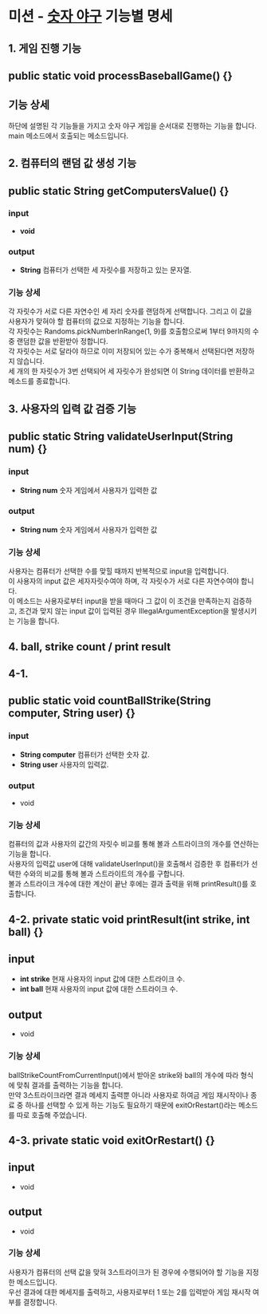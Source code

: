 # 미션 - [숫자 야구](https://marked-duck-24a.notion.site/f9b3106eeffe488786e3331d12aa2d15?v=61e814e6ba1a48288251dc0e2ac72ce6) 기능별 명세

## 1. 게임 진행 기능

## public static void processBaseballGame() {}

## 기능 상세
하단에 설명된 각 기능들을 가지고 숫자 야구 게임을 순서대로 진행하는 기능을 합니다. main 메소드에서 호출되는 메소드입니다.

## 2. 컴퓨터의 랜덤 값 생성 기능
## public static String getComputersValue() {}

### input
- **void**

### output
- **String** 컴퓨터가 선택한 세 자릿수를 저장하고 있는 문자열.

### 기능 상세
각 자릿수가 서로 다른 자연수인 세 자리 숫자를 랜덤하게 선택합니다. 그리고 이 값을 사용자가 맞혀야 할 컴퓨터의 값으로 지정하는 기능을 합니다.</br>
각 자릿수는 Randoms.pickNumberInRange(1, 9)를 호출함으로써 1부터 9까지의 수 중 랜덤한 값을 반환받아 정합니다.</br>
각 자릿수는 서로 달라야 하므로 이미 저장되어 있는 수가 중복해서 선택된다면 저장하지 않습니다.</br>
세 개의 한 자릿수가 3번 선택되어 세 자릿수가 완성되면 이 String 데이터를 반환하고 메소드를 종료합니다.

## 3. 사용자의 입력 값 검증 기능
## public static String validateUserInput(String num) {}

### input
- **String num**
    숫자 게임에서 사용자가 입력한 값

### output
- **String num**
  숫자 게임에서 사용자가 입력한 값

### 기능 상세
사용자는 컴퓨터가 선택한 수를 맞힐 때까지 반복적으로 input을 입력합니다.</br>
이 사용자의 input 값은 세자자릿수여야 하며, 각 자릿수가 서로 다른 자연수여야 합니다.</br>
이 메소드는 사용자로부터 input을 받을 때마다 그 값이 이 조건을 만족하는지 검증하고, 조건과 맞지 않는 input 값이 입력된 경우 IllegalArgumentException을 발생시키는 기능을 합니다.


## 4. ball, strike count / print result

## 4-1. 
## public static void countBallStrike(String computer, String user) {}

### input
- **String computer**
    컴퓨터가 선택한 숫자 값.
- **String user**
    사용자의 입력값.

### output
- void

### 기능 상세
컴퓨터의 값과 사용자의 값간의 자릿수 비교를 통해 볼과 스트라이크의 개수를 연산하는 기능을 합니다.</br>
사용자의 입력값 user에 대해 validateUserInput()을 호출해서 검증한 후 컴퓨터가 선택한 수와의 비교를 통해 볼과 스트라이트의 개수를 구합니다.</br>
볼과 스트라이크 개수에 대한 계산이 끝난 후에는 결과 출력을 위해 printResult()를 호출합니다.

## 4-2. private static void printResult(int strike, int ball) {}

## input
- **int strike**
    현재 사용자의 input 값에 대한 스트라이크 수.
- **int ball**
    현재 사용자의 input 값에 대한 스트라이크 수.

## output
- void

### 기능 상세
ballStrikeCountFromCurrentInput()에서 받아온 strike와 ball의 개수에 따라 형식에 맞춰 결과를 출력하는 기능을 합니다.</br>
만약 3스트라이크라면 결과 메세지 출력뿐 아니라 사용자로 하여금 게임 재시작이나 종료 중 하나를 선택할 수 있게 하는 기능도 필요하기 때문에 exitOrRestart()라는 메소드를 따로 호출해 주었습니다.</br>

## 4-3. private static void exitOrRestart() {}

## input
- void
## output
- void

### 기능 상세
사용자가 컴퓨터의 선택 값을 맞혀 3스트라이크가 된 경우에 수행되어야 할 기능을 지정한 메소드입니다.</br>
우선 결과에 대한 메세지를 출력하고, 사용자로부터 1 또는 2를 입력받아 게임 재시작 여부를 결정합니다.

